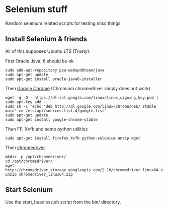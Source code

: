 # Selenium stuff

Random selenium related scripts for testing misc things

## Install Selenium & friends

All of this supposes Ubuntu LTS (Trusty).

First Oracle Java, 6 should be ok.

    sudo add-apt-repository ppa:webupd8team/java
    sudo apt-get update
    sudo apt-get install oracle-java6-installer

Then [Google Chrome][chromeppa] (Chromium chromedriver simply does not work)

    wget -q -O - https://dl-ssl.google.com/linux/linux_signing_key.pub | sudo apt-key add - 
    sudo sh -c 'echo "deb http://dl.google.com/linux/chrome/deb/ stable main" >> /etc/apt/sources.list.d/google.list'
    sudo apt-get update
    sudo apt-get install google-chrome-stable

[chromeppa]: http://www.ubuntuupdates.org/ppa/google_chrome
    
Then FF, Xvfb and some python utilities

    sudo apt-get install firefox Xvfb python-selenium unzip wget

Then [chromedriver][chromedriverurl]

    mkdir -p /opt/chromedriver/
    cd /opt/chromedriver/
    wget http://chromedriver.storage.googleapis.com/2.10/chromedriver_linux64.zip
    unzip chromedriver_linux64.zip

[chromedriverurl]: http://chromedriver.storage.googleapis.com/index.html 

## Start Selenium

Use the start_headless.sh script from the bin/ directory.
